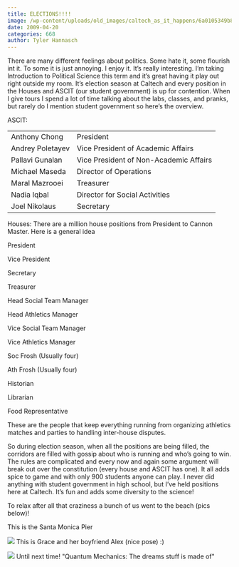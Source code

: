 ```yaml
---
title: ELECTIONS!!!!
image: /wp-content/uploads/old_images/caltech_as_it_happens/6a0105349b8251970b0115702e1a8a970b.jpg
date: 2009-04-20
categories: 668
author: Tyler Hannasch
---
```



There are many different feelings about politics. Some hate
it, some flourish int it. To some it is just annoying. I enjoy it. It’s really
interesting. I’m taking Introduction to Political Science this term and it’s
great having it play out right outside my room. It’s election season at Caltech
and every position in the Houses and ASCIT (our student government) is up for
contention. 
When I give tours I spend a lot of time talking about the
labs, classes, and pranks, but rarely do I mention student government so here’s
the overview.

ASCIT:

|                 |                               |
|-----------------|-------------------------------|
| Anthony Chong   | President                     |
| Andrey Poletayev| Vice President of Academic Affairs |
| Pallavi Gunalan | Vice President of Non-Academic Affairs |
| Michael Maseda  | Director of Operations        |
| Maral Mazrooei  | Treasurer                     |
| Nadia Iqbal     | Director for Social Activities |
| Joel Nikolaus   | Secretary                     |


Houses: There are a
million house positions from President to Cannon Master. Here is a general idea

President

Vice President

Secretary

Treasurer

Head Social Team Manager 

Head Athletics Manager 

Vice Social Team Manager 

Vice Athletics Manager 

Soc Frosh (Usually four)

Ath Frosh (Usually four)

Historian

Librarian

Food Representative




These are the people that keep everything running from organizing
athletics matches and parties to handling inter-house disputes.





So during election season, when all the positions are
being filled, the corridors are filled with gossip about who is running and who’s
going to win. The rules are complicated and every now and again some argument
will break out over the constitution (every house and ASCIT has one). It all
adds spice to game and with only 900 students anyone can play. I never did
anything with student government in high school, but I’ve held positions here
at Caltech. It’s fun and adds some diversity to the science!




To relax after all that craziness a bunch of us went to
the beach (pics below)!


This is the Santa Monica Pier


![](/old_images/caltech_as_it_happens/6a0105349b8251970b01156f377971970c.jpg)
This is Grace and her boyfriend Alex (nice pose) :)


![](/old_images/caltech_as_it_happens/6a0105349b8251970b0115702e1b28970b.jpg)
Until next time!
"Quantum Mechanics: The dreams stuff is made of"

